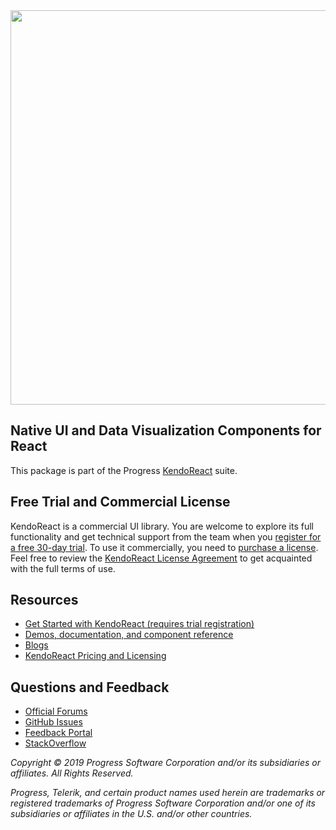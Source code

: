 <a href="https://www.telerik.com/kendo-react-ui/?utm_medium=referral&utm_source=npm&utm_campaign=kendo-ui-react-trial-npm-pdf&utm_content=banner" target="_blank">
<img width="631" src="https://www.telerik.com/kendo-react-ui/npm-banner.svg">
</a>

## Native UI and Data Visualization Components for React

This package is part of the Progress [KendoReact](https://www.telerik.com/kendo-react-ui/?utm_medium=referral&utm_source=npm&utm_campaign=kendo-ui-react-trial-npm-native) suite.

## Free Trial and Commercial License

KendoReact is a commercial UI library. You are welcome to explore its full functionality and get technical support from the team when you [register for a free 30-day trial](https://www.telerik.com/download-login-v2-kendo-react-ui?utm_medium=referral&utm_source=npm&utm_campaign=kendo-ui-react-trial-npm-native). To use it commercially, you need to [purchase a license](https://www.telerik.com/kendo-react-ui/pricing/?utm_medium=referral&utm_source=npm&utm_campaign=kendo-ui-react-trial-npm-native). Feel free to review the [KendoReact License Agreement](https://www.telerik.com/purchase/license-agreement/progress-kendoreact?utm_medium=referral&utm_source=npm&utm_campaign=kendo-ui-react-trial-npm-native) to get acquainted with the full terms of use.

## Resources

* [Get Started with KendoReact (requires trial registration)](https://www.telerik.com/download-login-v2-kendo-react-ui?utm_medium=referral&utm_source=npm&utm_campaign=kendo-ui-react-trial-npm-native)
* [Demos, documentation, and component reference](https://www.telerik.com/kendo-react-ui/components/?utm_medium=referral&utm_source=npm&utm_campaign=kendo-ui-react-trial-npm-native)
* [Blogs](https://www.telerik.com/blogs/tag/kendoreact/?utm_medium=referral&utm_source=npm&utm_campaign=kendo-ui-react-trial-npm-native)
* [KendoReact Pricing and Licensing](https://www.telerik.com/kendo-react-ui/pricing/?utm_medium=referral&utm_source=npm&utm_campaign=kendo-ui-react-trial-npm-native)

## Questions and Feedback

- [Official Forums](https://www.telerik.com/forums/kendo-ui-react)
- [GitHub Issues](https://github.com/telerik/kendo-react/issues)
- [Feedback Portal](https://feedback.telerik.com/kendo-react-ui?utm_medium=referral&utm_source=npm&utm_campaign=kendo-ui-react-trial-npm-native)
- [StackOverflow](https://stackoverflow.com/questions/tagged/kendo-ui-react)

*Copyright © 2019 Progress Software Corporation and/or its subsidiaries or affiliates. All Rights Reserved.*

*Progress, Telerik, and certain product names used herein are trademarks or registered trademarks of Progress Software Corporation and/or one of its subsidiaries or affiliates in the U.S. and/or other countries.*
